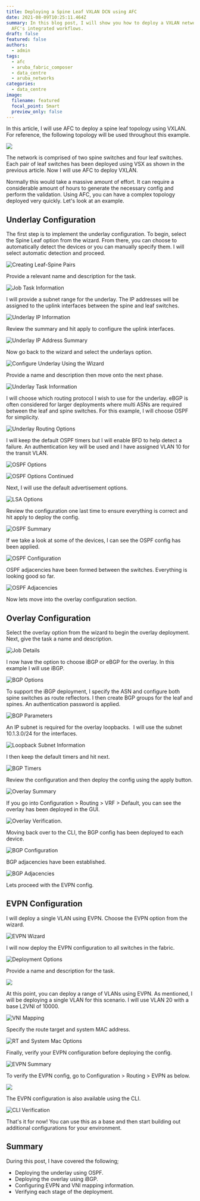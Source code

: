 ```yaml
---
title: Deploying a Spine Leaf VXLAN DCN using AFC
date: 2021-08-09T10:25:11.464Z
summary: In this blog post, I will show you how to deploy a VXLAN network using
  AFC's integrated workflows.
draft: false
featured: false
authors:
  - admin
tags:
  - afc
  - aruba_fabric_composer
  - data_centre
  - aruba_networks
categories:
  - data_centre
image:
  filename: featured
  focal_point: Smart
  preview_only: false
---
```

In this article, I will use AFC to deploy a spine leaf topology using VXLAN. For reference, the following topology will be used throughout this example.

![](spine-leaf-base-diagram.jpg)

The network is comprised of two spine switches and four leaf switches. Each pair of leaf switches has been deployed using VSX as shown in the previous article. Now I will use AFC to deploy VXLAN. 

Normally this would take a massive amount of effort. It can require a considerable amount of hours to generate the necessary config and perform the validation. Using AFC, you can have a complex topology deployed very quickly. Let's look at an example.

## Underlay Configuration

The first step is to implement the underlay configuration. To begin, select the Spine Leaf option from the wizard. From there, you can choose to automatically detect the devices or you can manually specify them. I will select automatic detection and proceed.

![](screenshot-at-jul-12-22-17-43.png "Creating Leaf-Spine Pairs")

Provide a relevant name and description for the task.

![](screenshot-at-jul-12-22-18-24.png "Job Task Information")

I will provide a subnet range for the underlay. The IP addresses will be assigned to the uplink interfaces between the spine and leaf switches.

![](screenshot-at-jul-12-22-20-09.png "Underlay IP Information")

Review the summary and hit apply to configure the uplink interfaces.

![](screenshot-at-jul-18-16-13-04.png "Underlay IP Address Summary")

Now go back to the wizard and select the underlays option.

![](screenshot-at-jul-12-22-33-54.png "Configure Underlay Using the Wizard")

Provide a name and description then move onto the next phase.

![](screenshot-at-jul-18-16-14-21.png "Underlay Task Information")

I will choose which routing protocol I wish to use for the underlay. eBGP is often considered for larger deployments where multi ASNs are required between the leaf and spine switches. For this example, I will choose OSPF for simplicity. 

![](screenshot-at-jul-18-16-14-42.png "Underlay Routing Options")

I will keep the default OSPF timers but I will enable BFD to help detect a failure. An authentication key will be used and I have assigned VLAN 10 for the transit VLAN.

![](screenshot-at-jul-18-16-16-17.png "OSPF Options")

![](screenshot-at-jul-18-16-16-44.png "OSPF Options Continued")

Next, I will use the default advertisement options.

![](screenshot-at-jul-18-16-17-09.png "LSA Options")

Review the configuration one last time to ensure everything is correct and hit apply to deploy the config.

![](screenshot-at-jul-18-16-17-44.png "OSPF Summary")

If we take a look at some of the devices, I can see the OSPF config has been applied.

![](screenshot-at-jul-18-16-20-37.png "OSPF Configuration")

OSPF adjacencies have been formed between the switches. Everything is looking good so far. 

![](screenshot-at-jul-18-16-21-06.png "OSPF Adjacencies")

Now lets move into the overlay configuration section.

## Overlay Configuration

Select the overlay option from the wizard to begin the overlay deployment. Next, give the task a name and description.

![](screenshot-at-jul-18-16-22-13.png "Job Details")

I now have the option to choose iBGP or eBGP for the overlay. In this example I will use iBGP.

![](screenshot-at-jul-18-16-22-32.png "BGP Options")

To support the iBGP deployment, I specify the ASN and configure both spine switches as route reflectors. I then create BGP groups for the leaf and spines. An authentication password is applied.

![](screenshot-at-jul-18-16-23-16.png "BGP Parameters")

An IP subnet is required for the overlay loopbacks.  I will use the subnet 10.1.3.0/24 for the interfaces.

![](screenshot-at-jul-18-16-23-43.png "Loopback Subnet Information")

I then keep the default timers and hit next.

![](screenshot-at-jul-18-16-23-59.png "BGP Timers")

Review the configuration and then deploy the config using the apply button.

![](screenshot-at-jul-18-16-24-19.png "Overlay Summary")

If you go into Configuration > Routing > VRF > Default, you can see the overlay has been deployed in the GUI.

![](screenshot-at-jul-18-16-26-45.png "Overlay Verification.")

Moving back over to the CLI, the BGP config has been deployed to each device.

![](screenshot-at-jul-18-16-27-07.png "BGP Configuration")

BGP adjacencies have been established.

![](screenshot-at-jul-18-16-27-32.png "BGP Adjacencies")

Lets proceed with the EVPN config.

## EVPN Configuration

I will deploy a single VLAN using EVPN. Choose the EVPN option from the wizard.

![](screenshot-at-jul-18-16-28-09.png "EVPN Wizard")

I will now deploy the EVPN configuration to all switches in the fabric.

![](screenshot-at-jul-18-16-28-30.png "Deployment Options")

Provide a name and description for the task.

![](screenshot-at-jul-18-16-29-08.png)

At this point, you can deploy a range of VLANs using EVPN. As mentioned, I will be deploying a single VLAN for this scenario. I will use VLAN 20 with a base L2VNI of 10000. 

![](screenshot-at-jul-18-16-29-44.png "VNI Mapping")

Specify the route target and system MAC address.

![](screenshot-at-jul-18-16-30-21.png "RT and System Mac Options")

Finally, verify your EVPN configuration before deploying the config.

![](screenshot-at-jul-18-16-30-41.png "EVPN Summary")

To verify the EVPN config, go to Configuration > Routing > EVPN as below.

![](screenshot-at-jul-18-16-32-02.png)

The EVPN configuration is also available using the CLI.

![](screenshot-at-jul-18-16-36-08.png "CLI Verification")

That's it for now! You can use this as a base and then start building out additional configurations for your environment.

## Summary

During this post, I have covered the following;

* Deploying the underlay using OSPF.
* Deploying the overlay using iBGP.
* Configuring EVPN and VNI mapping information.
* Verifying each stage of the deployment.